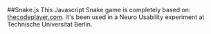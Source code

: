##Snake.js
This Javascript Snake game is completely based on: [thecodeplayer.com](http://thecodeplayer.com/walkthrough/html5-game-tutorial-make-a-snake-game-using-html5-canvas-jquery). It's been used in a Neuro Usability experiment at Technische Universitat Berlin.